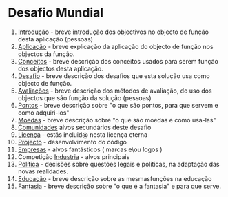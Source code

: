 # Desafio Mundial

1. [Introdução](./INTRO.md) - breve introdução dos objectivos no objecto de função desta aplicação (pessoas)
2. [Aplicação](./APP.md) - breve explicação da aplicação do objecto de função nos objectos da função.
3. [Conceitos](./CONCEITOS.md) - breve descrição dos conceitos usados para serem função dos objectos desta aplicação.
4. [Desafio](./DESAFIO.md) - breve descrição dos desafios que esta solução usa como objecto de função.
5. [Avaliações](./AVALIA.md) - breve descrição dos métodos de avaliação, do uso dos objectos que são função da solução (pessoas)
6. [Pontos](./PONTOS.md) - breve descrição sobre "o que são pontos, para que servem e como adquiri-los"
7. [Moedas](./MOEDAS.md) - breve descrição sobre "o que são moedas e como usa-las"
8. [Comunidades](./COMUNIDADES.md) alvos secundários deste desafio
9. [Licença](./LICENCA.md) - estás incluid@ nesta licença eterna
10. [Projecto](./PROJECTO.md) - desenvolvimento do código
11. [Empresas](./EMPRESAS.md) - alvos fantásticos ( marcas e\ou logos )
12. Competição [Industria](./INDUSTRIA.md) - alvos principais
13. [Política](./POLITICA.md) - decisões sobre questões legais e políticas, na adaptação das novas realidades.
14. [Educação](./EDUCA.md) - breve descrição sobre as mesmasfunções na educação
15. [Fantasia](./FANTASIA.md) - breve descrição sobre "o que é a fantasia" e para que serve.
